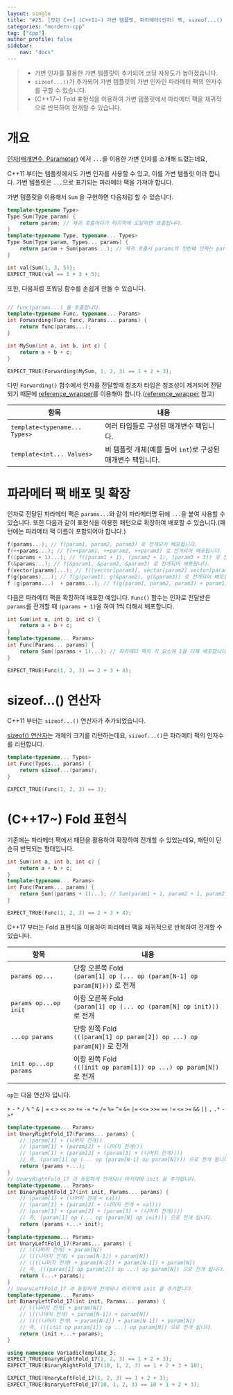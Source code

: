 ```yaml
---
layout: single
title: "#25. [모던 C++] (C++11~) 가변 템플릿, 파라메터(인자) 팩, sizeof...() (C++17~) Fold 표현식"
categories: "mordern-cpp"
tag: ["cpp"]
author_profile: false
sidebar: 
    nav: "docs"
---
```


> * 가변 인자를 활용한 가변 템플릿이 추가되어 코딩 자유도가 높아졌습니다.
> * `sizeof...()`가 추가되어 가변 템플릿의 가변 인자인 파라메터 팩의 인자수를 구할 수 있습니다.
> * (C++17~) Fold 표현식을 이용하여 가변 템플릿에서 파라메터 팩을 재귀적으로 반복하여 전개할 수 있습니다.

# 개요

[인자(매개변수, Parameter)](
https://tango1202.github.io/classic-cpp-guide/classic-cpp-guide-function/#%EC%9D%B8%EC%9E%90%EB%A7%A4%EA%B0%9C%EB%B3%80%EC%88%98-parameter) 에서 `...`을 이용한 가변 인자를 소개해 드렸는데요, 

C++11 부터는 템플릿에서도 가변 인자를 사용할 수 있고, 이를 가변 템플릿 이라 합니다. 가변 템플릿은 `...`으로 표기되는 파라메터 팩을 가져야 합니다.

가변 템플릿을 이용해서 `Sum` 을 구현하면 다음처럼 할 수 있습니다.

```cpp
template<typename Type>
Type Sum(Type param) {
    return param; // 재귀 호출하다가 마지막에 도달하면 호출됩니다.
}
template<typename Type, typename... Types>
Type Sum(Type param, Types... params) {
    return param + Sum(params...); // 재귀 호출시 params의 첫번째 인자는 param으로 전달되고, 나머지는 params에 전달됩니다.
}

int val{Sum(1, 3, 5)};
EXPECT_TRUE(val == 1 + 3 + 5); 
```

또한, 다음처럼 포워딩 함수를 손쉽게 만들 수 있습니다.

```cpp

// func(params...) 를 호출합니다.
template<typename Func, typename... Params>
int Forwarding(Func func, Params... params) {
    return func(params...);
}

int MySum(int a, int b, int c) {
    return a + b + c;
}

EXPECT_TRUE(Forwarding(MySum, 1, 2, 3) == 1 + 2 + 3);
```

다만 `Forwarding()` 함수에서 인자를 전달할때 참조자 타입은 참조성이 제거되어 전달되기 때문에 [reference_wrapper](https://tango1202.github.io/mordern-cpp-stl/mordern-cpp-stl-function/#reference_wrapper)를 이용해야 합니다.([reference_wrapper](https://tango1202.github.io/mordern-cpp-stl/mordern-cpp-stl-function/#reference_wrapper) 참고)

|항목|내용|
|--|--|
|`template<typename... Types>`|여러 타입들로 구성된 매개변수 팩입니다.|
|`template<int... Values>`|비 템플릿 개체(예를 들어 `int`)로 구성된 매개변수 팩입니다.|

# 파라메터 팩 배포 및 확장

인자로 전달된 파라메터 팩은 `params...`와 같이 파라메터명 뒤에 `...`을 붙여 사용할 수 있습니다. 또한 다음과 같이 표현식을 이용한 패턴으로 확장하여 배포할 수 있습니다.(패턴에는 파라메터 팩 이름이 포함되어야 합니다.)

```cpp
f(params...); // f(param1, param2, param3) 로 전개되어 배포됩니다.
f(++params...); // f(++param1, ++param2, ++param3) 로 전개되어 배포됩니다.
f((params + 1)...); // f((param1 + 1), (param2 + 1), (param3 + 3)) 로 전개되어 배포됩니다.
f(&params...); // f(&param1, &param2, &param3) 로 전개되어 배포됩니다.
f(vector[params]...); // f((vector[param1], vector[param2] vector[param3]) 로 전개됩니다.
f(g(params)...); // f(g(param1), g(&param2), g(&param3)) 로 전개되어 배포됩니다.
f (g(params...)  + params...); // f(g(param1, param2, param3) + param1, f(g(param1, param2, param3) + param2, f(g(param1, param2, param3) + param3) 로 전개되어 배포됩니다. 
```

다음은 파라메터 팩을 확장하여 배포한 예입니다. `Func()` 함수는 인자로 전달받은 `params`를 전개할 때 `(params + 1)`을 하여 1씩 더해서 배포합니다.

```cpp
int Sum(int a, int b, int c) {
    return a + b + c;
}
template<typename... Params>
int Func(Params... params) {
    return Sum((params + 1)...); // 파라메터 팩의 각 요소에 1을 더해 배포합니다.
} 

EXPECT_TRUE(Func(1, 2, 3) == 2 + 3 + 4);
```

# sizeof...() 연산자

C++11 부터는 `sizeof...()` 연산자가 추가되었습니다.

[sizeof() 연산자](https://tango1202.github.io/classic-cpp-guide/classic-cpp-guide-operators/#sizeof-%EC%97%B0%EC%82%B0%EC%9E%90)는 개체의 크기를 리턴하는데요, `sizeof...()`은 파라메터 팩의 인자수를 리턴합니다.

```cpp
template<typename... Types>
int Func(Types... params) {
    return sizeof...(params);
}

EXPECT_TRUE(Func(1, 2, 3) == 3);
```

# (C++17~) Fold 표현식

기존에는 파라메터 팩에서 패턴을 활용하여 확장하여 전개할 수 있었는데요, 패턴이 단순히 반복되는 형태입니다.

```cpp
int Sum(int a, int b, int c) {
    return a + b + c;
}
template<typename... Params>
int Func(Params... params) {
    return Sum((params + 1)...); // Sum(param1 + 1, param2 + 1, param2 + 1) 으로 전개됩니다.
} 

EXPECT_TRUE(Func(1, 2, 3) == 2 + 3 + 4);
```

C++17 부터는 Fold 표현식을 이용하여 파라메터 팩을 재귀적으로 반복하여 전개할 수 있습니다.

|항목|내용|
|--|--|
|`params op...`|단항 오른쪽 Fold<br/>`(param[1] op (... op (param[N-1] op param[N])))` 로 전개|
|`params op...op init`|이항 오른쪽 Fold<br/>`(param[1] op (... op (param[N] op init)))` 로 전개|
|`...op params`|단항 왼쪽 Fold<br/>`(((param[1] op param[2]) op ...) op param[N])` 로 전개|
|`init op...op params`|이항 왼쪽 Fold<br/>`(((init op param[1]) op ...) op param[N])` 로 전개|

`op`는 다음 연산자 입니다.

`+` `-` `*` `/` `%` `^` `&` `|` `=` `<` `>` `<<` `>>` `+=` `-=` `*=` `/=` `%=` `^=` `&=` `|=` `<<=` `>>=` `==` `!=` `<=` `>=` `&&` `||` `,` `.*` `->*`


```cpp
template<typename... Params>
int UnaryRightFold_17(Params... params) {
    // (param[1] + (나머지 전개)) 
    // (param[1] + (param[2] + (나머지 전개)))
    // (param[1] + (param[2] + (param[3] + (나머지 전개))))
    // 즉, (param[1] op (... op (param[N-1] op param[N]))) 으로 전개 됩니다.        
    return (params +...); 
}  
// UnaryRightFold_17 과 동일하게 전개되나 마지막에 init 을 추가합니다.
template<typename... Params>
int BinaryRightFold_17(int init, Params... params) {
    // (param[1] + (나머지 전개 + val)) 
    // (param[1] + (param[2] + (나머지 전개 + val)))
    // (param[1] + (param[2] + (param[3] + (나머지 전개))))
    // 즉, (param[1] op (... op (param[N] op init))) 으로 전개 됩니다.        
    return (params +...+ init); 
} 
template<typename... Params>
int UnaryLeftFold_17(Params... params) {
    // ((나머지 전개) + param[N]) 
    // (((나머지 전개) + param[N-1]) + param[N]) 
    // ((((나머지 전개) + param[N-2]) + param[N-1]) + param[N])         
    // 즉, (((param[1] op param[2]) op ...) op param[N]) 으로 전개 됩니다.        
    return (...+ params); 
}   
// UnaryLeftFold_17 과 동일하게 전개되나 마지막에 init 을 추가합니다.
template<typename... Params>
int BinaryLeftFold_17(int init, Params... params) {
    // ((나머지 전개) + param[N]) 
    // (((나머지 전개) + param[N-1]) + param[N]) 
    // ((((나머지 전개) + param[N-2]) + param[N-1]) + param[N])         
    // 즉, (((init op param[1]) op ...) op param[N]) 으로 전개 됩니다.        
    return (init +...+ params); 
}

using namespace VariadicTemplate_3;
EXPECT_TRUE(UnaryRightFold_17(1, 2, 3) == 1 + 2 + 3);
EXPECT_TRUE(BinaryRightFold_17(10, 1, 2, 3) == 1 + 2 + 3 + 10);  

EXPECT_TRUE(UnaryLeftFold_17(1, 2, 3) == 1 + 2 + 3);
EXPECT_TRUE(BinaryLeftFold_17(10, 1, 2, 3) == 10 + 1 + 2 + 3); 
```